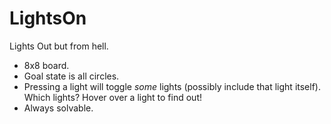 # LightsOn

Lights Out but from hell.

- 8x8 board.
- Goal state is all circles.
- Pressing a light will toggle *some* lights (possibly include that light itself). Which lights? Hover over a light to find out!
- Always solvable.

